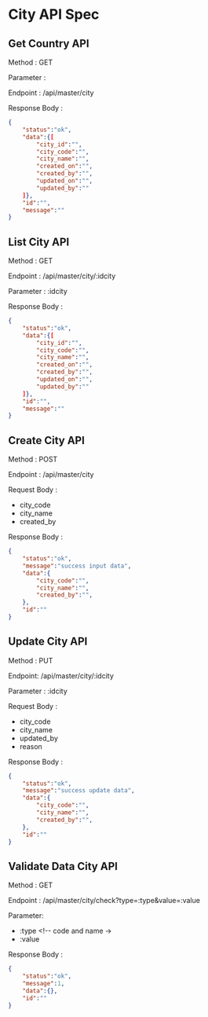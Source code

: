 # City API Spec

## Get Country API

Method : GET

Parameter : 

Endpoint : /api/master/city

Response Body :

```json
{
    "status":"ok",
    "data":{[
        "city_id":"",
        "city_code":"",
        "city_name":"",
        "created_on":"",
        "created_by":"",
        "updated_on":"",
        "updated_by":""
    ]},
    "id":"",
    "message":""
}
```

## List City API

Method : GET

Endpoint : /api/master/city/:idcity

Parameter : :idcity

Response Body :

```json
{
    "status":"ok",
    "data":{[
        "city_id":"",
        "city_code":"",
        "city_name":"",
        "created_on":"",
        "created_by":"",
        "updated_on":"",
        "updated_by":""
    ]},
    "id":"",
    "message":""
}
```

## Create City API

Method : POST

Endpoint : /api/master/city

Request Body :

- city_code
- city_name
- created_by

Response Body :

```json
{
    "status":"ok",
    "message":"success input data",
    "data":{
        "city_code":"",
        "city_name":"",
        "created_by":"",
    },
    "id":""
}
```

## Update City API

Method : PUT

Endpoint: /api/master/city/:idcity

Parameter : :idcity

Request Body :

- city_code
- city_name
- updated_by
- reason

Response Body :

```json
{
    "status":"ok",
    "message":"success update data",
    "data":{
        "city_code":"",
        "city_name":"",
        "created_by":"",
    },
    "id":""
}
```

## Validate Data City API

Method : GET

Endpoint : /api/master/city/check?type=:type&value=:value

Parameter:
- :type <!-- code and name ->
- :value

Response Body :

```json
{
    "status":"ok",
    "message":1,
    "data":{},
    "id":""
}
```